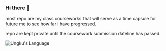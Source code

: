 ### Hi there 👋

most repo are my class courseworks that will serve as a time capsule for future me to see how far i have progressed.

repo are kept private until the coursework submission dateline has passed.

![Ungku's Language](https://github-readme-stats.vercel.app/api/top-langs/?username=ungkuamer&show_icons=true&theme=catppuccin_mocha&count_private=true&layout=compact)
